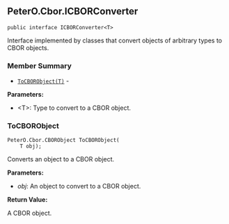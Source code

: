 ## PeterO.Cbor.ICBORConverter<T>

    public interface ICBORConverter<T>

Interface implemented by classes that convert objects of arbitrary types to CBOR objects.

### Member Summary
* <code>[ToCBORObject(T)](#ToCBORObject_T)</code> -

<b>Parameters:</b>

 * &lt;T&gt;: Type to convert to a CBOR object.

<a id="ToCBORObject_T"></a>
### ToCBORObject

    PeterO.Cbor.CBORObject ToCBORObject(
        T obj);

Converts an object to a CBOR object.

<b>Parameters:</b>

 * <i>obj</i>: An object to convert to a CBOR object.

<b>Return Value:</b>

A CBOR object.
